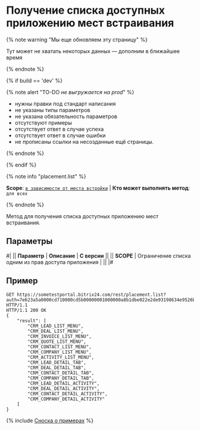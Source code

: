 # Получение списка доступных приложению мест встраивания

{% note warning "Мы еще обновляем эту страницу" %}

Тут может не хватать некоторых данных — дополним в ближайшее время

{% endnote %}

{% if build == 'dev' %}

{% note alert "TO-DO _не выгружается на prod_" %}

- нужны правки под стандарт написания
- не указаны типы параметров
- не указана обязательность параметров
- отсутствуют примеры
- отсутствует ответ в случае успеха
- отсутствует ответ в случае ошибки
- не прописаны ссылки на несозданные ещё страницы.

{% endnote %}

{% endif %}

{% note info "placement.list" %}

**Scope**: [`в зависимости от места встройки`](../scopes/permissions.md) | **Кто может выполнять метод**: `для всех`

{% endnote %}

Метод для получения списка доступных приложению мест встраивания.

## Параметры

#|
|| **Параметр** | **Описание** | **С версии** ||
|| **SCOPE** | Ограничение списка одним из прав доступа приложения | ||
|#

## Пример

```http
GET https://sometestportal.bitrix24.com/rest/placement.list?auth=7e623a5a0000cd710000cd5b00000001000000a8b1dbe022e2de93198634e9526b00f7 HTTP/1.1
HTTP/1.1 200 OK
{
    "result": [
        "CRM_LEAD_LIST_MENU",
        "CRM_DEAL_LIST_MENU",
        "CRM_INVOICE_LIST_MENU",
        "CRM_QUOTE_LIST_MENU",
        "CRM_CONTACT_LIST_MENU",
        "CRM_COMPANY_LIST_MENU",
        "CRM_ACTIVITY_LIST_MENU",
        "CRM_LEAD_DETAIL_TAB",
        "CRM_DEAL_DETAIL_TAB",
        "CRM_CONTACT_DETAIL_TAB",
        "CRM_COMPANY_DETAIL_TAB",
        "CRM_LEAD_DETAIL_ACTIVITY",
        "CRM_DEAL_DETAIL_ACTIVITY",
        "CRM_CONTACT_DETAIL_ACTIVITY",
        "CRM_COMPANY_DETAIL_ACTIVITY"
    ]
}
```

{% include [Сноска о примерах](../../_includes/examples.md) %}